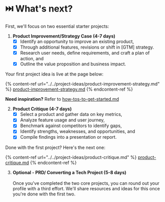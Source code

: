# ⏭️ What's next?

First, we'll focus on two essential starter projects:

1. **Product Improvement/Strategy Case (4-7 days)**
   * [x] Identify an opportunity to improve an existing product,
   * [x] Through additional features, revisions or shift in \[GTM] strategy.
   * [x] Research user needs, define requirements, and craft a plan of action, and
   * [x] Outline the value proposition and business impact.

Your first project idea is live at the page below:

{% content-ref url="../../project-ideas/product-improvement-strategy.md" %}
[product-improvement-strategy.md](../../project-ideas/product-improvement-strategy.md)
{% endcontent-ref %}

**Need inspiration?** Refer to [how-tos-to-get-started.md](how-tos-to-get-started.md "mention")

2. **Product Critique (4-7 days)**
   * [x] Select a product and gather data on key metrics,
   * [x] Analyze feature usage and user journey,
   * [x] Benchmark against competitors to identify gaps,
   * [x] Identify strengths, weaknesses, and opportunities, and
   * [x] Compile findings into a presentation or report.

Done with the first project? Here's the next one:

{% content-ref url="../../project-ideas/product-critique.md" %}
[product-critique.md](../../project-ideas/product-critique.md)
{% endcontent-ref %}

3. **Optional - PRD/ Converting a Tech Project (5-8 days)**\
   \
   Once you've completed the two core projects, you can round out your profile with a third effort. We'll share resources and ideas for this once you're done with the first two.
